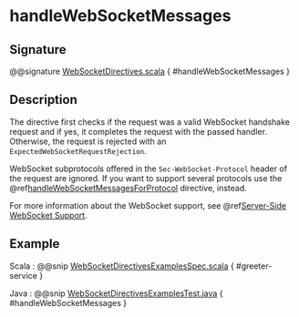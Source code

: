 # handleWebSocketMessages

## Signature

@@signature [WebSocketDirectives.scala]($akka-http$/akka-http/src/main/scala/akka/http/scaladsl/server/directives/WebSocketDirectives.scala) { #handleWebSocketMessages }

## Description

The directive first checks if the request was a valid WebSocket handshake request and if yes, it completes the request
with the passed handler. Otherwise, the request is rejected with an `ExpectedWebSocketRequestRejection`.

WebSocket subprotocols offered in the `Sec-WebSocket-Protocol` header of the request are ignored. If you want to
support several protocols use the @ref[handleWebSocketMessagesForProtocol](handleWebSocketMessagesForProtocol.md) directive, instead.

For more information about the WebSocket support, see @ref[Server-Side WebSocket Support](../../../server-side/websocket-support.md).

## Example

Scala
:  @@snip [WebSocketDirectivesExamplesSpec.scala]($test$/scala/docs/http/scaladsl/server/directives/WebSocketDirectivesExamplesSpec.scala) { #greeter-service }

Java
:  @@snip [WebSocketDirectivesExamplesTest.java]($test$/java/docs/http/javadsl/server/directives/WebSocketDirectivesExamplesTest.java) { #handleWebSocketMessages }
